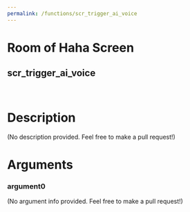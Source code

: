 ```yaml
---
permalink: /functions/scr_trigger_ai_voice
---
```

# Room of Haha Screen  
## scr_trigger_ai_voice  
&nbsp;  
# Description  
(No description provided. Feel free to make a pull request!) 
&nbsp;  
# Arguments
### argument0
(No argument info provided. Feel free to make a pull request!)
&nbsp;  


